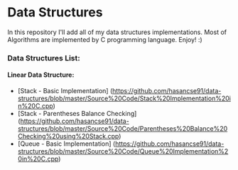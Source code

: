 ﻿# Data Structures

In this repository I'll add all of my data structures implementations. Most of Algorithms are implemented by C programming language.
Enjoy! :)

### **Data Structures List:**

#### Linear Data Structure:
- [Stack - Basic Implementation] (https://github.com/hasancse91/data-structures/blob/master/Source%20Code/Stack%20Implementation%20in%20C.cpp)
- [Stack - Parentheses Balance Checking] (https://github.com/hasancse91/data-structures/blob/master/Source%20Code/Parentheses%20Balance%20Checking%20using%20Stack.cpp)
- [Queue - Basic Implementation] (https://github.com/hasancse91/data-structures/blob/master/Source%20Code/Queue%20Implementation%20in%20C.cpp)
